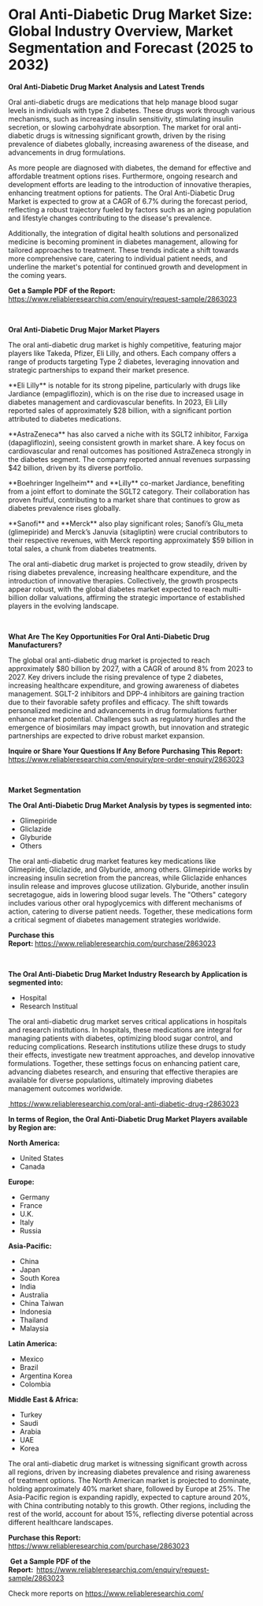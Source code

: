 <p><h1>Oral Anti-Diabetic Drug Market Size: Global Industry Overview, Market Segmentation and Forecast (2025 to 2032)</h1></p><p><strong>Oral Anti-Diabetic Drug Market Analysis and Latest Trends</strong></p>
<p><p>Oral anti-diabetic drugs are medications that help manage blood sugar levels in individuals with type 2 diabetes. These drugs work through various mechanisms, such as increasing insulin sensitivity, stimulating insulin secretion, or slowing carbohydrate absorption. The market for oral anti-diabetic drugs is witnessing significant growth, driven by the rising prevalence of diabetes globally, increasing awareness of the disease, and advancements in drug formulations.</p><p>As more people are diagnosed with diabetes, the demand for effective and affordable treatment options rises. Furthermore, ongoing research and development efforts are leading to the introduction of innovative therapies, enhancing treatment options for patients. The Oral Anti-Diabetic Drug Market is expected to grow at a CAGR of 6.7% during the forecast period, reflecting a robust trajectory fueled by factors such as an aging population and lifestyle changes contributing to the disease's prevalence.</p><p>Additionally, the integration of digital health solutions and personalized medicine is becoming prominent in diabetes management, allowing for tailored approaches to treatment. These trends indicate a shift towards more comprehensive care, catering to individual patient needs, and underline the market's potential for continued growth and development in the coming years.</p></p>
<p><strong>Get a Sample PDF of the Report:&nbsp;</strong> <a href="https://www.reliableresearchiq.com/enquiry/request-sample/2863023?utm_campaign=2310&utm_medium=2&utm_source=Github&utm_content=ia&utm_term=12032025&utm_id=oral-anti-diabetic-drug">https://www.reliableresearchiq.com/enquiry/request-sample/2863023</a></p>
<p>&nbsp;</p>
<p><strong>Oral Anti-Diabetic Drug Major Market Players</strong></p>
<p><p>The oral anti-diabetic drug market is highly competitive, featuring major players like Takeda, Pfizer, Eli Lilly, and others. Each company offers a range of products targeting Type 2 diabetes, leveraging innovation and strategic partnerships to expand their market presence.</p><p>**Eli Lilly** is notable for its strong pipeline, particularly with drugs like Jardiance (empagliflozin), which is on the rise due to increased usage in diabetes management and cardiovascular benefits. In 2023, Eli Lilly reported sales of approximately $28 billion, with a significant portion attributed to diabetes medications. </p><p>**AstraZeneca** has also carved a niche with its SGLT2 inhibitor, Farxiga (dapagliflozin), seeing consistent growth in market share. A key focus on cardiovascular and renal outcomes has positioned AstraZeneca strongly in the diabetes segment. The company reported annual revenues surpassing $42 billion, driven by its diverse portfolio.</p><p>**Boehringer Ingelheim** and **Lilly** co-market Jardiance, benefiting from a joint effort to dominate the SGLT2 category. Their collaboration has proven fruitful, contributing to a market share that continues to grow as diabetes prevalence rises globally.</p><p>**Sanofi** and **Merck** also play significant roles; Sanofi’s Glu_meta (glimepiride) and Merck’s Januvia (sitagliptin) were crucial contributors to their respective revenues, with Merck reporting approximately $59 billion in total sales, a chunk from diabetes treatments.</p><p>The oral anti-diabetic drug market is projected to grow steadily, driven by rising diabetes prevalence, increasing healthcare expenditure, and the introduction of innovative therapies. Collectively, the growth prospects appear robust, with the global diabetes market expected to reach multi-billion dollar valuations, affirming the strategic importance of established players in the evolving landscape.</p></p>
<p>&nbsp;</p>
<p><strong>What Are The Key Opportunities For Oral Anti-Diabetic Drug Manufacturers?</strong></p>
<p><p>The global oral anti-diabetic drug market is projected to reach approximately $80 billion by 2027, with a CAGR of around 8% from 2023 to 2027. Key drivers include the rising prevalence of type 2 diabetes, increasing healthcare expenditure, and growing awareness of diabetes management. SGLT-2 inhibitors and DPP-4 inhibitors are gaining traction due to their favorable safety profiles and efficacy. The shift towards personalized medicine and advancements in drug formulations further enhance market potential. Challenges such as regulatory hurdles and the emergence of biosimilars may impact growth, but innovation and strategic partnerships are expected to drive robust market expansion.</p></p>
<p><strong>Inquire or Share Your Questions If Any Before Purchasing This Report:</strong> <a href="https://www.reliableresearchiq.com/enquiry/pre-order-enquiry/2863023?utm_campaign=2310&utm_medium=2&utm_source=Github&utm_content=ia&utm_term=12032025&utm_id=oral-anti-diabetic-drug">https://www.reliableresearchiq.com/enquiry/pre-order-enquiry/2863023</a></p>
<p>&nbsp;</p>
<p><strong>Market Segmentation</strong></p>
<p><strong>The Oral Anti-Diabetic Drug Market Analysis by types is segmented into:</strong></p>
<p><ul><li> Glimepiride</li><li>Gliclazide</li><li>Glyburide</li><li>Others </li></ul></p>
<p><p>The oral anti-diabetic drug market features key medications like Glimepiride, Gliclazide, and Glyburide, among others. Glimepiride works by increasing insulin secretion from the pancreas, while Gliclazide enhances insulin release and improves glucose utilization. Glyburide, another insulin secretagogue, aids in lowering blood sugar levels. The "Others" category includes various other oral hypoglycemics with different mechanisms of action, catering to diverse patient needs. Together, these medications form a critical segment of diabetes management strategies worldwide.</p></p>
<p><strong>Purchase this Report:&nbsp;</strong><a href="https://www.reliableresearchiq.com/purchase/2863023?utm_campaign=2310&utm_medium=2&utm_source=Github&utm_content=ia&utm_term=12032025&utm_id=oral-anti-diabetic-drug">https://www.reliableresearchiq.com/purchase/2863023</a></p>
<p>&nbsp;</p>
<p><strong>The Oral Anti-Diabetic Drug Market Industry Research by Application is segmented into:</strong></p>
<p><ul><li> Hospital</li><li>Research Institual </li></ul></p>
<p><p>The oral anti-diabetic drug market serves critical applications in hospitals and research institutions. In hospitals, these medications are integral for managing patients with diabetes, optimizing blood sugar control, and reducing complications. Research institutions utilize these drugs to study their effects, investigate new treatment approaches, and develop innovative formulations. Together, these settings focus on enhancing patient care, advancing diabetes research, and ensuring that effective therapies are available for diverse populations, ultimately improving diabetes management outcomes worldwide.</p></p>
<p><a href="https://www.reliableresearchiq.com/oral-anti-diabetic-drug-r2863023?utm_campaign=2310&utm_medium=2&utm_source=Github&utm_content=ia&utm_term=12032025&utm_id=oral-anti-diabetic-drug">&nbsp;https://www.reliableresearchiq.com/oral-anti-diabetic-drug-r2863023</a></p>
<p><strong>In terms of Region, the Oral Anti-Diabetic Drug Market Players available by Region are:</strong></p>
<p>
    <p> <strong> North America: </strong>
        <ul>
            <li>United States</li>
            <li>Canada</li>
        </ul>
        </p> 
    <p> <strong> Europe: </strong>
        <ul>
            <li>Germany</li>
            <li>France</li>
            <li>U.K.</li>
            <li>Italy</li>
            <li>Russia</li>
        </ul>
        </p> 
    <p> <strong> Asia-Pacific: </strong>
        <ul>
            <li>China</li>
            <li>Japan</li>
            <li>South Korea</li>
            <li>India</li>
            <li>Australia</li>
            <li>China Taiwan</li>
            <li>Indonesia</li>
            <li>Thailand</li>
            <li>Malaysia</li>
        </ul>
        </p> 
    <p> <strong> Latin America: </strong>
        <ul>
            <li>Mexico</li>
            <li>Brazil</li>
            <li>Argentina Korea</li>
            <li>Colombia</li>
        </ul>
        </p> 
    <p> <strong> Middle East & Africa: </strong>
        <ul>
            <li>Turkey</li>
            <li>Saudi</li>
            <li>Arabia</li>
            <li>UAE</li>
            <li>Korea</li>
        </ul>
    </p>
    </p>
<p><p>The oral anti-diabetic drug market is witnessing significant growth across all regions, driven by increasing diabetes prevalence and rising awareness of treatment options. The North American market is projected to dominate, holding approximately 40% market share, followed by Europe at 25%. The Asia-Pacific region is expanding rapidly, expected to capture around 20%, with China contributing notably to this growth. Other regions, including the rest of the world, account for about 15%, reflecting diverse potential across different healthcare landscapes.</p></p>
<p><strong>Purchase this Report: </strong><a href="https://www.reliableresearchiq.com/purchase/2863023?utm_campaign=2310&utm_medium=2&utm_source=Github&utm_content=ia&utm_term=12032025&utm_id=oral-anti-diabetic-drug">https://www.reliableresearchiq.com/purchase/2863023</a></p>
<p>&nbsp;<strong>Get a Sample PDF of the Report:&nbsp;&nbsp;</strong><a href="https://www.reliableresearchiq.com/enquiry/request-sample/2863023?utm_campaign=2310&utm_medium=2&utm_source=Github&utm_content=ia&utm_term=12032025&utm_id=oral-anti-diabetic-drug">https://www.reliableresearchiq.com/enquiry/request-sample/2863023</a></p>
<p><strong></strong></p>
<p>Check more reports on <a href="https://www.reliableresearchiq.com/?utm_campaign=2310&utm_medium=2&utm_source=Github&utm_content=ia&utm_term=12032025&utm_id=oral-anti-diabetic-drug">https://www.reliableresearchiq.com/</a></p>